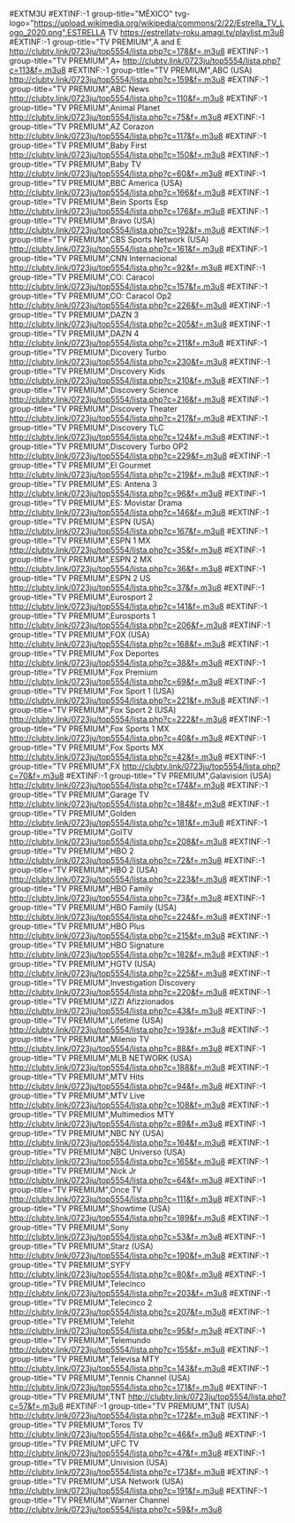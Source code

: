 #EXTM3U
#EXTINF:-1 group-title="MÉXICO" tvg-logo="https://upload.wikimedia.org/wikipedia/commons/2/22/Estrella_TV_Logo_2020.png",ESTRELLA TV
https://estrellatv-roku.amagi.tv/playlist.m3u8
#EXTINF:-1 group-title="TV PREMIUM",A and E
http://clubtv.link/0723ju/top5554/lista.php?c=178&f=.m3u8
#EXTINF:-1 group-title="TV PREMIUM",A+
http://clubtv.link/0723ju/top5554/lista.php?c=113&f=.m3u8
#EXTINF:-1 group-title="TV PREMIUM",ABC (USA)
http://clubtv.link/0723ju/top5554/lista.php?c=159&f=.m3u8
#EXTINF:-1 group-title="TV PREMIUM",ABC News
http://clubtv.link/0723ju/top5554/lista.php?c=110&f=.m3u8
#EXTINF:-1 group-title="TV PREMIUM",Animal Planet
http://clubtv.link/0723ju/top5554/lista.php?c=75&f=.m3u8
#EXTINF:-1 group-title="TV PREMIUM",AZ Corazon
http://clubtv.link/0723ju/top5554/lista.php?c=117&f=.m3u8
#EXTINF:-1 group-title="TV PREMIUM",Baby First
http://clubtv.link/0723ju/top5554/lista.php?c=150&f=.m3u8
#EXTINF:-1 group-title="TV PREMIUM",Baby TV
http://clubtv.link/0723ju/top5554/lista.php?c=60&f=.m3u8
#EXTINF:-1 group-title="TV PREMIUM",BBC America (USA)
http://clubtv.link/0723ju/top5554/lista.php?c=166&f=.m3u8
#EXTINF:-1 group-title="TV PREMIUM",Bein Sports Esp
http://clubtv.link/0723ju/top5554/lista.php?c=176&f=.m3u8
#EXTINF:-1 group-title="TV PREMIUM",Bravo (USA)
http://clubtv.link/0723ju/top5554/lista.php?c=192&f=.m3u8
#EXTINF:-1 group-title="TV PREMIUM",CBS Sports Network (USA)
http://clubtv.link/0723ju/top5554/lista.php?c=161&f=.m3u8
#EXTINF:-1 group-title="TV PREMIUM",CNN Internacional
http://clubtv.link/0723ju/top5554/lista.php?c=92&f=.m3u8
#EXTINF:-1 group-title="TV PREMIUM",CO: Caracol
http://clubtv.link/0723ju/top5554/lista.php?c=157&f=.m3u8
#EXTINF:-1 group-title="TV PREMIUM",CO: Caracol Op2
http://clubtv.link/0723ju/top5554/lista.php?c=226&f=.m3u8
#EXTINF:-1 group-title="TV PREMIUM",DAZN 3
http://clubtv.link/0723ju/top5554/lista.php?c=205&f=.m3u8
#EXTINF:-1 group-title="TV PREMIUM",DAZN 4
http://clubtv.link/0723ju/top5554/lista.php?c=211&f=.m3u8
#EXTINF:-1 group-title="TV PREMIUM",Dicovery Turbo
http://clubtv.link/0723ju/top5554/lista.php?c=230&f=.m3u8
#EXTINF:-1 group-title="TV PREMIUM",Discovery Kids
http://clubtv.link/0723ju/top5554/lista.php?c=210&f=.m3u8
#EXTINF:-1 group-title="TV PREMIUM",Discovery Science
http://clubtv.link/0723ju/top5554/lista.php?c=216&f=.m3u8
#EXTINF:-1 group-title="TV PREMIUM",Discovery Theater
http://clubtv.link/0723ju/top5554/lista.php?c=217&f=.m3u8
#EXTINF:-1 group-title="TV PREMIUM",Discovery TLC
http://clubtv.link/0723ju/top5554/lista.php?c=124&f=.m3u8
#EXTINF:-1 group-title="TV PREMIUM",Discovery Turbo OP2
http://clubtv.link/0723ju/top5554/lista.php?c=229&f=.m3u8
#EXTINF:-1 group-title="TV PREMIUM",El Gourmet
http://clubtv.link/0723ju/top5554/lista.php?c=219&f=.m3u8
#EXTINF:-1 group-title="TV PREMIUM",ES: Antena 3
http://clubtv.link/0723ju/top5554/lista.php?c=96&f=.m3u8
#EXTINF:-1 group-title="TV PREMIUM",ES: Movistar Drama
http://clubtv.link/0723ju/top5554/lista.php?c=146&f=.m3u8
#EXTINF:-1 group-title="TV PREMIUM",ESPN (USA)
http://clubtv.link/0723ju/top5554/lista.php?c=167&f=.m3u8
#EXTINF:-1 group-title="TV PREMIUM",ESPN 1 MX
http://clubtv.link/0723ju/top5554/lista.php?c=35&f=.m3u8
#EXTINF:-1 group-title="TV PREMIUM",ESPN 2 MX
http://clubtv.link/0723ju/top5554/lista.php?c=36&f=.m3u8
#EXTINF:-1 group-title="TV PREMIUM",ESPN 2 US
http://clubtv.link/0723ju/top5554/lista.php?c=37&f=.m3u8
#EXTINF:-1 group-title="TV PREMIUM",Eurosport 2
http://clubtv.link/0723ju/top5554/lista.php?c=141&f=.m3u8
#EXTINF:-1 group-title="TV PREMIUM",Eurosports 1
http://clubtv.link/0723ju/top5554/lista.php?c=206&f=.m3u8
#EXTINF:-1 group-title="TV PREMIUM",FOX (USA)
http://clubtv.link/0723ju/top5554/lista.php?c=168&f=.m3u8
#EXTINF:-1 group-title="TV PREMIUM",Fox Deportes
http://clubtv.link/0723ju/top5554/lista.php?c=38&f=.m3u8
#EXTINF:-1 group-title="TV PREMIUM",Fox Premium
http://clubtv.link/0723ju/top5554/lista.php?c=69&f=.m3u8
#EXTINF:-1 group-title="TV PREMIUM",Fox Sport 1 (USA)
http://clubtv.link/0723ju/top5554/lista.php?c=221&f=.m3u8
#EXTINF:-1 group-title="TV PREMIUM",Fox Sport 2 (USA)
http://clubtv.link/0723ju/top5554/lista.php?c=222&f=.m3u8
#EXTINF:-1 group-title="TV PREMIUM",Fox Sports 1 MX
http://clubtv.link/0723ju/top5554/lista.php?c=40&f=.m3u8
#EXTINF:-1 group-title="TV PREMIUM",Fox Sports MX
http://clubtv.link/0723ju/top5554/lista.php?c=42&f=.m3u8
#EXTINF:-1 group-title="TV PREMIUM",FX
http://clubtv.link/0723ju/top5554/lista.php?c=70&f=.m3u8
#EXTINF:-1 group-title="TV PREMIUM",Galavision (USA)
http://clubtv.link/0723ju/top5554/lista.php?c=174&f=.m3u8
#EXTINF:-1 group-title="TV PREMIUM",Garage TV
http://clubtv.link/0723ju/top5554/lista.php?c=184&f=.m3u8
#EXTINF:-1 group-title="TV PREMIUM",Golden
http://clubtv.link/0723ju/top5554/lista.php?c=181&f=.m3u8
#EXTINF:-1 group-title="TV PREMIUM",GolTV
http://clubtv.link/0723ju/top5554/lista.php?c=208&f=.m3u8
#EXTINF:-1 group-title="TV PREMIUM",HBO 2
http://clubtv.link/0723ju/top5554/lista.php?c=72&f=.m3u8
#EXTINF:-1 group-title="TV PREMIUM",HBO 2 (USA)
http://clubtv.link/0723ju/top5554/lista.php?c=223&f=.m3u8
#EXTINF:-1 group-title="TV PREMIUM",HBO Family
http://clubtv.link/0723ju/top5554/lista.php?c=73&f=.m3u8
#EXTINF:-1 group-title="TV PREMIUM",HBO Family (USA)
http://clubtv.link/0723ju/top5554/lista.php?c=224&f=.m3u8
#EXTINF:-1 group-title="TV PREMIUM",HBO Plus
http://clubtv.link/0723ju/top5554/lista.php?c=215&f=.m3u8
#EXTINF:-1 group-title="TV PREMIUM",HBO Signature
http://clubtv.link/0723ju/top5554/lista.php?c=182&f=.m3u8
#EXTINF:-1 group-title="TV PREMIUM",HGTV (USA)
http://clubtv.link/0723ju/top5554/lista.php?c=225&f=.m3u8
#EXTINF:-1 group-title="TV PREMIUM",Investigation Discovery
http://clubtv.link/0723ju/top5554/lista.php?c=220&f=.m3u8
#EXTINF:-1 group-title="TV PREMIUM",IZZI Afizzionados
http://clubtv.link/0723ju/top5554/lista.php?c=43&f=.m3u8
#EXTINF:-1 group-title="TV PREMIUM",Lifetime (USA)
http://clubtv.link/0723ju/top5554/lista.php?c=193&f=.m3u8
#EXTINF:-1 group-title="TV PREMIUM",Milenio TV
http://clubtv.link/0723ju/top5554/lista.php?c=88&f=.m3u8
#EXTINF:-1 group-title="TV PREMIUM",MLB NETWORK (USA)
http://clubtv.link/0723ju/top5554/lista.php?c=188&f=.m3u8
#EXTINF:-1 group-title="TV PREMIUM",MTV Hits
http://clubtv.link/0723ju/top5554/lista.php?c=94&f=.m3u8
#EXTINF:-1 group-title="TV PREMIUM",MTV Live
http://clubtv.link/0723ju/top5554/lista.php?c=108&f=.m3u8
#EXTINF:-1 group-title="TV PREMIUM",Multimedios MTY
http://clubtv.link/0723ju/top5554/lista.php?c=89&f=.m3u8
#EXTINF:-1 group-title="TV PREMIUM",NBC NY (USA)
http://clubtv.link/0723ju/top5554/lista.php?c=164&f=.m3u8
#EXTINF:-1 group-title="TV PREMIUM",NBC Universo (USA)
http://clubtv.link/0723ju/top5554/lista.php?c=165&f=.m3u8
#EXTINF:-1 group-title="TV PREMIUM",Nick Jr
http://clubtv.link/0723ju/top5554/lista.php?c=64&f=.m3u8
#EXTINF:-1 group-title="TV PREMIUM",Once TV
http://clubtv.link/0723ju/top5554/lista.php?c=111&f=.m3u8
#EXTINF:-1 group-title="TV PREMIUM",Showtime (USA)
http://clubtv.link/0723ju/top5554/lista.php?c=189&f=.m3u8
#EXTINF:-1 group-title="TV PREMIUM",Sony
http://clubtv.link/0723ju/top5554/lista.php?c=53&f=.m3u8
#EXTINF:-1 group-title="TV PREMIUM",Starz (USA)
http://clubtv.link/0723ju/top5554/lista.php?c=190&f=.m3u8
#EXTINF:-1 group-title="TV PREMIUM",SYFY
http://clubtv.link/0723ju/top5554/lista.php?c=80&f=.m3u8
#EXTINF:-1 group-title="TV PREMIUM",Telecinco
http://clubtv.link/0723ju/top5554/lista.php?c=203&f=.m3u8
#EXTINF:-1 group-title="TV PREMIUM",Telecinco 2
http://clubtv.link/0723ju/top5554/lista.php?c=207&f=.m3u8
#EXTINF:-1 group-title="TV PREMIUM",Telehit
http://clubtv.link/0723ju/top5554/lista.php?c=95&f=.m3u8
#EXTINF:-1 group-title="TV PREMIUM",Telemundo
http://clubtv.link/0723ju/top5554/lista.php?c=155&f=.m3u8
#EXTINF:-1 group-title="TV PREMIUM",Televisa MTY
http://clubtv.link/0723ju/top5554/lista.php?c=143&f=.m3u8
#EXTINF:-1 group-title="TV PREMIUM",Tennis Channel (USA)
http://clubtv.link/0723ju/top5554/lista.php?c=171&f=.m3u8
#EXTINF:-1 group-title="TV PREMIUM",TNT
http://clubtv.link/0723ju/top5554/lista.php?c=57&f=.m3u8
#EXTINF:-1 group-title="TV PREMIUM",TNT (USA)
http://clubtv.link/0723ju/top5554/lista.php?c=172&f=.m3u8
#EXTINF:-1 group-title="TV PREMIUM",Toros TV
http://clubtv.link/0723ju/top5554/lista.php?c=46&f=.m3u8
#EXTINF:-1 group-title="TV PREMIUM",UFC TV
http://clubtv.link/0723ju/top5554/lista.php?c=47&f=.m3u8
#EXTINF:-1 group-title="TV PREMIUM",Univision (USA)
http://clubtv.link/0723ju/top5554/lista.php?c=173&f=.m3u8
#EXTINF:-1 group-title="TV PREMIUM",USA Network (USA)
http://clubtv.link/0723ju/top5554/lista.php?c=191&f=.m3u8
#EXTINF:-1 group-title="TV PREMIUM",Warner Channel
http://clubtv.link/0723ju/top5554/lista.php?c=59&f=.m3u8
